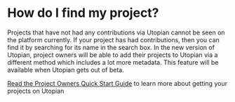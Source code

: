 # How do I find my project?

Projects that have not had any contributions via Utopian cannot be seen on the platform currently. If your project has had contributions, then you can find it by searching for its name in the search box. In the new version of Utopian, project owners will be able to add their projects to Utopian via a different method which includes a lot more metadata. This feature will be available when Utopian gets out of beta.

[Read the Project Owners Quick Start Guide](guides/quickstart_project-owners.md) to learn more about getting your projects on Utopian